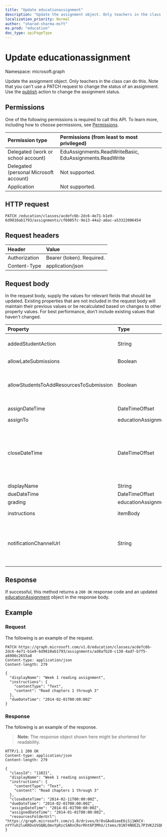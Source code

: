 ```yaml
---
title: "Update educationassignment"
description: "Update the assignment object. Only teachers in the class can do this. Note that you can't use a PATCH request to change the status of an assignment. Use the publish action to change the assignment status."
localization_priority: Normal
author: "sharad-sharma-msft"
ms.prod: "education"
doc_type: apiPageType
---
```


# Update educationassignment

Namespace: microsoft.graph

Update the assignment object. Only teachers in the class can do this. Note that you can't use a PATCH request to change the status of an assignment. Use the [publish](../api/educationassignment-publish.md) action to change the assignment status.

## Permissions
One of the following permissions is required to call this API. To learn more, including how to choose permissions, see [Permissions](/graph/permissions-reference).

|Permission type      | Permissions (from least to most privileged)              |
|:--------------------|:---------------------------------------------------------|
|Delegated (work or school account) |  EduAssignments.ReadWriteBasic, EduAssignments.ReadWrite  |
|Delegated (personal Microsoft account) |  Not supported.  |
|Application | Not supported. | 

## HTTP request
<!-- { "blockType": "ignored" } -->
```http
PATCH /education/classes/acdefc6b-2dc6-4e71-b1e9-6d9810ab1793/assignments/cf6005fc-9e13-44a2-a6ac-a53322006454
```
## Request headers
| Header       | Value |
|:---------------|:--------|
| Authorization  | Bearer {token}. Required.  |
| Content-Type  | application/json  |

## Request body
In the request body, supply the values for relevant fields that should be updated. Existing properties that are not included in the request body will maintain their previous values or be recalculated based on changes to other property values. For best performance, don't include existing values that haven't changed.

| Property	   | Type	|Description|
|:---------------|:--------|:----------|
|addedStudentAction|String| Controls the behavior for students who are added after the assignment is published.|
|allowLateSubmissions|Boolean| Whether submissions can be submitted after the due date.|
|allowStudentsToAddResourcesToSubmission|Boolean| Whether a student can add resources to a submission. Indicated whether the only items on the submission came from the assignment resource list. |
|assignDateTime|DateTimeOffset| Date the assignment should be published to students. |
|assignTo|educationAssignmentRecipient| Students who get the assignment.|
|closeDateTime|DateTimeOffset| Date when the assignment will be closed for submissions. This is an optional field that can be null if the assignment does not allowLateSubmissions or the closeDateTime is the same as the dueDateTime but if specified, it must be greater than or equal to the dueDateTime.|
|displayName|String| Name of assignment. |
|dueDateTime|DateTimeOffset| Date assignment is due. |
|grading|educationAssignmentGradeType| How the assignment will be graded.|
|instructions|itemBody| Instructions to be given to the students along with the assignment. |
|notificationChannelUrl|String| Channel to post assignment publish notification. Updating the channel URL isn't allowed after the assignment has been published and is only allowed when the **assignTo** value is [educationAssignmentClassRecipient](../resources/educationassignmentclassrecipient.md).|

## Response
If successful, this method returns a `200 OK` response code and an updated [educationAssignment](../resources/educationassignment.md) object in the response body.
## Example
### Request
The following is an example of the request.

<!-- {
  "blockType": "request",
  "name": "update_educationassignment"
}-->
```http
PATCH https://graph.microsoft.com/v1.0/education/classes/acdefc6b-2dc6-4e71-b1e9-6d9810ab1793/assignments/ad8afb28-c138-4ad7-b7f5-a6986c2655a8
Content-type: application/json
Content-length: 279

{
  "displayName": "Week 1 reading assignment",
  "instructions": {
    "contentType": "Text",
    "content": "Read chapters 1 through 3"
  },
  "dueDateTime": "2014-02-01T00:00:00Z"
}
```

### Response
The following is an example of the response. 

>**Note:** The response object shown here might be shortened for readability.

<!-- {
  "blockType": "response",
  "truncated": true,
  "@odata.type": "microsoft.graph.educationAssignment"
} -->
```http
HTTP/1.1 200 OK
Content-type: application/json
Content-length: 279

{
  "classId": "11021",
  "displayName": "Week 1 reading assignment",
  "instructions": {
    "contentType": "Text",
    "content": "Read chapters 1 through 3"
  },
  "closeDateTime": "2014-02-11T00:00:00Z",
  "dueDateTime": "2014-02-01T00:00:00Z",
  "assignDateTime": "2014-01-01T00:00:00Z",
  "assignedDateTime": "2014-01-01T00:00:00Z",
  "resourcesFolderUrl": "https://graph.microsoft.com/v1.0/drives/b!0sGAoOieeE6iSj1WXCV-nYYTuh2luKRDvUVGQBLOmvYpRzc5ARnCRorRht6P3MhU/items/01N74NOEZL7P3VK22SQFDKBZ3PHVPKDVAQ",
}
```

<!-- uuid: 8fcb5dbc-d5aa-4681-8e31-b001d5168d79
2015-10-25 14:57:30 UTC -->
<!--
{
  "type": "#page.annotation",
  "description": "Update educationassignment",
  "keywords": "",
  "section": "documentation",
  "tocPath": "",
  "suppressions": [
  ]
}
-->


